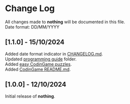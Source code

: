 # Change Log

All changes made to **nothing** will be documented in this file.<br>
Date format: DD/MM/YYYY

## [1.1.0] - 15/10/2024
Added date format indicator in [CHANGELOG.md](https://github.com/nova0nebula/nothing/blob/4f3fe720aa7c2a646f23514bf68fee48221a9e65/docs/CHANGELOG.md).<br>
Updated [programming guide](https://github.com/nova0nebula/nothing/blob/17fd4e24bcaa71b1ad45502868514e883aa96048/programming/programming%20guide) folder.<br>
Added [easy CodinGame puzzles](https://github.com/nova0nebula/nothing/blob/49775e9cf42e7bcb2270822378c6f0828fb911ed/programming/CodinGame/puzzles/easy).<br>
Added [CodinGame README.md](https://github.com/nova0nebula/nothing/blob/96e005e12ea75cfa3acff8de8e17ed1306d46d6f/programming/CodinGame/README.md).

## [1.0.0] - 12/10/2024
Initial release of **nothing**.
